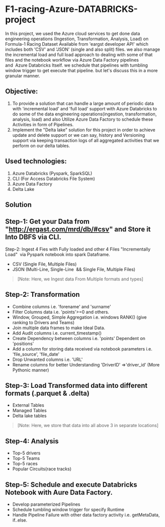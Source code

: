 # F1-racing-Azure-DATABRICKS-project
In this project, we used the Azure cloud services to get done data engineering operations (Ingestion, Transformation, Analysis, Load) on Formula-1 Racing Dataset Available from 'eargst developer API' which includes both 'CSV' and 'JSON' (single and also split) files. we also manage the incremental load and full load approach to dealing with some of that files and the notebook workflow via Azure Data Factory pipelines and  Azure Databricks Itself. we schedule that pipelines with tumbling window trigger to get execute that pipeline. but let's discuss this in a more granular manner.

Objective:
--------------------
1. To provide a solution that can handle a large amount of periodic data with 'incremental load' and 'full load' support with Azure Databricks to do some of the        data engineering operations(ingestion, transformation, analysis, load) and also Utilize Azure Data Factory to schedule these Activities in form of Pipelines.
2. Implement the "Delta lake" solution for this project in order to achieve update and delete support or we can say, history and Versioning support via keeping        transaction logs of all aggregated activities that we perform on our delta tables.  

Used technologies:
-------------------------
1. Azure Databricks (Pyspark, SparkSQL)
2. CLI (For Access Databricks File System)
3. Azure Data Factory
4. Delta Lake

Solution
---------------
Step-1: Get your Data from "http://ergast.com/mrd/db/#csv" and Store it Into DBFS via CLI.
------------------------------------------------------------------------------------------------------------------------------------
Step-2: Ingest 4 Fies with Fully loaded and other 4 Files "Incrementally Load"  via Pyspark notebook into spark Dataframe.

 * CSV (Single File, Multiple Files)
 * JSON (Multi-Line, Single-Line  && Single File, Multiple Files)

> [Note: Here, we Ingest data From Multiple formats and types]

Step-2: Transformation 
------------------------------------------------------------------------------------------------------------------------------------
 * Combine columns i.e. 'forename' and 'surname'
 * Filter Columns data i.e. 'points'>=0 and others.
 * Window, Grouped, Simple Aggregation i.e. windows RANK() (give ranking to Drivers and Teams)
 * Join multiple data frames to make Ideal Data.
 * Add Audit columns i.e. current_timestamp()
 * Create Dependency between columns i.e. 'points' Dependent on 'positions'
 * Add a column for storing data received via notebook parameters i.e. 'file_source', 'file_date'
 * Drop Unwanted columns i.e. 'URL'
 * Rename columns for better Understanding 'DriverID' =>'driver_id' (More Pythonic manner)

Step-3: Load Transformed data into different formats (.parquet & .delta)  
------------------------------------------------------------------------------------------------------------------------------------
 * External Tables
 * Managed Tables
 * Delta lake tables
 
 > [Note: Here, we store that data into all above 3 in separate locations]

Step-4: Analysis 
------------------------------------------------------------------------------------------------------------------------------------
 * Top-5 drivers
 * Top-5 Teams
 * Top-5 races
 * Popular Circuits(race tracks)

Step-5: Schedule and execute Databricks Notebook with Aure Data Factory.
------------------------------------------------------------------------------------------------------------------------------------
 * Develop parameterized Pipelines
 * Schedule tumbling window trigger for specify Runtime
 * Handle Pipeline Failure with other data factory activity i.e. getMetaData, if..else.


